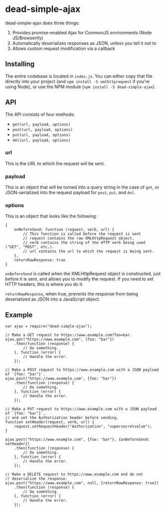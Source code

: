 # dead-simple-ajax

dead-simple-ajax does three things:

1. Provides promise-enabled Ajax for CommonJS environments (Node JS/Browserify)
2. Automatically deserializes responses as JSON, unless you tell it not to
3. Allows custom request modification via a callback

## Installing

The entire codebase is located in `index.js`. You can either copy that file directly into your project (and `npm install -S xmlhttprequest` if you're using Node), or use the NPM module (`npm install -S dead-simple-ajax`).

## API

The API consists of four methods:

- `get(url, payload, options)`
- `post(url, payload, options)`
- `put(url, payload, options)`
- `del(url, payload, options)`

### url

This is the URL to which the request will be sent.

### payload

This is an object that will be turned into a query string in the case of `get`, or JSON-serialized into the request payload for `post`, `put`, and `del`.

### options

This is an object that looks like the following:

    {
	    onBeforeSend: function (request, verb, url) {
			// This function is called before the request is sent
			// request contains the raw XMLHttpRequest object.
			// verb contains the string of the HTTP verb being used ("GET", "POST", etc.).
			// url contains the url to which the request is being sent.
		},
		returnRawResponse: true
	}

`onBeforeSend` is called when the XMLHttpRequest object is constructed, just before it is sent, and allows you to modify the request. If you need to set HTTP headers, this is where you do it.

`returnRawResponse`, when true, prevents the response from being deserialized as JSON into a JavaScript object.

## Example

    var ajax = require("dead-simple-ajax");
	
	// Make a GET request to https://www.example.com?foo=bar.
	ajax.get("https://www.example.com", {foo: "bar"})
		.then(function (response) {
			// Do something.
		}, function (error) {
			// Handle the error.
		});
		
	// Make a POST request to https://www.example.com with a JSON payload of `{foo: "bar"}`.
	ajax.post("https://www.example.com", {foo: "bar"})
		.then(function (response) {
			// Do something.
		}, function (error) {
			// Handle the error.
		});
		
	// Make a PUT request to https://www.example.com with a JSON payload of `{foo: "bar"}`,
	// and set the Authorization header before sending.
	function setHeader(request, verb, url) {
		request.setRequestHeader("Authorization", "supersecretvalue");
	}
	
	ajax.post("https://www.example.com", {foo: "bar"}, {onBeforeSend: setHeader})
		.then(function (response) {
			// Do something.
		}, function (error) {
			// Handle the error.
		});
		
	// Make a DELETE request to https://www.example.com and do not
	// deserialize the response.	
	ajax.post("https://www.example.com", null, {returnRawResponse: true})
		.then(function (response) {
			// Do something.
		}, function (error) {
			// Handle the error.
		});